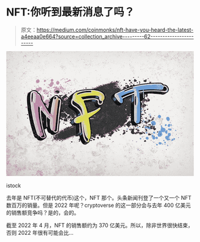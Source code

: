# NFT:你听到最新消息了吗？

> 原文：<https://medium.com/coinmonks/nft-have-you-heard-the-latest-a4eeaa0e664?source=collection_archive---------62----------------------->

![](img/4eec872fd77651e781987ef5a1d8b678.png)

istock

去年是 NFT(不可替代的代币)这个，NFT 那个。头条新闻刊登了一个又一个 NFT 数百万的销量。但是 2022 年呢？cryptoverse 的这一部分会与去年 400 亿美元的销售额竞争吗？是的，会的。

截至 2022 年 4 月，NFT 的销售额约为 370 亿美元。所以，除非世界很快结束，否则 2022 年很有可能会比…